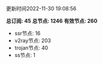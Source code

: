 更新时间2022-11-30 19:08:56

**总订阅: 45**
**总节点: 1246**
**有效节点: 260**
- ssr节点: 16
- v2ray节点: 203
- trojan节点: 40
- ss节点: 1
